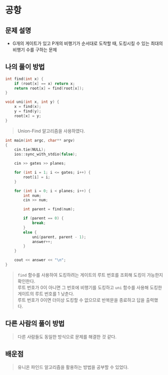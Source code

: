 # 공항

## 문제 설명

* G개의 게이트가 있고 P개의 비행기가 순서대로 도착할 때, 도킹시킬 수 있는 최대의 비행기 수를 구하는 문제

## 나의 풀이 방법

```c++
int find(int x) {
	if (root[x] == x) return x;
	return root[x] = find(root[x]);
}

void uni(int x, int y) {
	x = find(x);
	y = find(y);
	root[x] = y;
}
```

> Union-Find 알고리즘을 사용하였다.  

```c++
int main(int argc, char** argv)
{
	cin.tie(NULL);
	ios::sync_with_stdio(false);

	cin >> gates >> planes;

	for (int i = 1; i <= gates; i++) {
		root[i] = i;
	}

	for (int i = 0; i < planes; i++) {
		int num;
		cin >> num;

		int parent = find(num);

		if (parent == 0) {
			break;
		}
		else {
			uni(parent, parent - 1);
			answer++;
		}
	}

	cout << answer << "\n";
}
```

> `find` 함수를 사용하여 도킹하려는 게이트의 루트 번호를 조회해 도킹이 가능한지 확인한다.  
> 루트 번호가 0이 아니면 그 번호에 비행기를 도킹하고 `uni` 함수를 사용해 도킹한 게이트의 루트 번호를 1 낮춘다.  
> 루트 번호가 0이면 더이상 도킹할 수 없으므로 반복문을 종료하고 답을 출력했다.  

## 다른 사람의 풀이 방법

> 다른 사람들도 동일한 방식으로 문제를 해결한 것 같다.  

## 배운점

> 유니온 파인드 알고리즘을 활용하는 방법을 공부할 수 있었다.  